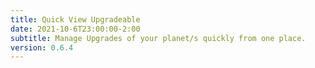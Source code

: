 ```yaml
---
title: Quick View Upgradeable
date: 2021-10-6T23:00:00-2:00
subtitle: Manage Upgrades of your planet/s quickly from one place.
version: 0.6.4
---
```

